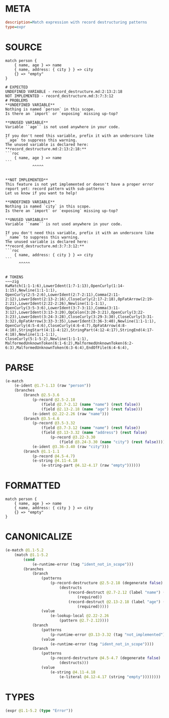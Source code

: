 # META
~~~ini
description=Match expression with record destructuring patterns
type=expr
~~~
# SOURCE
~~~roc
match person {
    { name, age } => name
    { name, address: { city } } => city
    {} => "empty"
}
~~~
~~~
# EXPECTED
UNDEFINED VARIABLE - record_destructure.md:2:13:2:18
NOT IMPLEMENTED - record_destructure.md:3:7:3:12
# PROBLEMS
**UNDEFINED VARIABLE**
Nothing is named `person` in this scope.
Is there an `import` or `exposing` missing up-top?

**UNUSED VARIABLE**
Variable ``age`` is not used anywhere in your code.

If you don't need this variable, prefix it with an underscore like `_age` to suppress this warning.
The unused variable is declared here:
**record_destructure.md:2:13:2:18:**
```roc
    { name, age } => name
```
            ^^^^^


**NOT IMPLEMENTED**
This feature is not yet implemented or doesn't have a proper error report yet: record pattern with sub-patterns
Let us know if you want to help!

**UNDEFINED VARIABLE**
Nothing is named `city` in this scope.
Is there an `import` or `exposing` missing up-top?

**UNUSED VARIABLE**
Variable ``name`` is not used anywhere in your code.

If you don't need this variable, prefix it with an underscore like `_name` to suppress this warning.
The unused variable is declared here:
**record_destructure.md:3:7:3:12:**
```roc
    { name, address: { city } } => city
```
      ^^^^^


# TOKENS
~~~zig
KwMatch(1:1-1:6),LowerIdent(1:7-1:13),OpenCurly(1:14-1:15),Newline(1:1-1:1),
OpenCurly(2:5-2:6),LowerIdent(2:7-2:11),Comma(2:11-2:12),LowerIdent(2:13-2:16),CloseCurly(2:17-2:18),OpFatArrow(2:19-2:21),LowerIdent(2:22-2:26),Newline(1:1-1:1),
OpenCurly(3:5-3:6),LowerIdent(3:7-3:11),Comma(3:11-3:12),LowerIdent(3:13-3:20),OpColon(3:20-3:21),OpenCurly(3:22-3:23),LowerIdent(3:24-3:28),CloseCurly(3:29-3:30),CloseCurly(3:31-3:32),OpFatArrow(3:33-3:35),LowerIdent(3:36-3:40),Newline(1:1-1:1),
OpenCurly(4:5-4:6),CloseCurly(4:6-4:7),OpFatArrow(4:8-4:10),StringStart(4:11-4:12),StringPart(4:12-4:17),StringEnd(4:17-4:18),Newline(1:1-1:1),
CloseCurly(5:1-5:2),Newline(1:1-1:1),
MalformedUnknownToken(6:1-6:2),MalformedUnknownToken(6:2-6:3),MalformedUnknownToken(6:3-6:4),EndOfFile(6:4-6:4),
~~~
# PARSE
~~~clojure
(e-match
	(e-ident @1.7-1.13 (raw "person"))
	(branches
		(branch @2.5-3.6
			(p-record @2.5-2.18
				(field @2.7-2.12 (name "name") (rest false))
				(field @2.13-2.18 (name "age") (rest false)))
			(e-ident @2.22-2.26 (raw "name")))
		(branch @3.5-4.6
			(p-record @3.5-3.32
				(field @3.7-3.12 (name "name") (rest false))
				(field @3.13-3.32 (name "address") (rest false)
					(p-record @3.22-3.30
						(field @3.24-3.30 (name "city") (rest false)))))
			(e-ident @3.36-3.40 (raw "city")))
		(branch @1.1-1.1
			(p-record @4.5-4.7)
			(e-string @4.11-4.18
				(e-string-part @4.12-4.17 (raw "empty"))))))
~~~
# FORMATTED
~~~roc
match person {
	{ name, age } => name
	{ name, address: { city } } => city
	{} => "empty"
}
~~~
# CANONICALIZE
~~~clojure
(e-match @1.1-5.2
	(match @1.1-5.2
		(cond
			(e-runtime-error (tag "ident_not_in_scope")))
		(branches
			(branch
				(patterns
					(p-record-destructure @2.5-2.18 (degenerate false)
						(destructs
							(record-destruct @2.7-2.12 (label "name") (ident "name")
								(required))
							(record-destruct @2.13-2.18 (label "age") (ident "age")
								(required)))))
				(value
					(e-lookup-local @2.22-2.26
						(pattern @2.7-2.12))))
			(branch
				(patterns
					(p-runtime-error @3.13-3.32 (tag "not_implemented") (degenerate false)))
				(value
					(e-runtime-error (tag "ident_not_in_scope"))))
			(branch
				(patterns
					(p-record-destructure @4.5-4.7 (degenerate false)
						(destructs)))
				(value
					(e-string @4.11-4.18
						(e-literal @4.12-4.17 (string "empty"))))))))
~~~
# TYPES
~~~clojure
(expr @1.1-5.2 (type "Error"))
~~~
